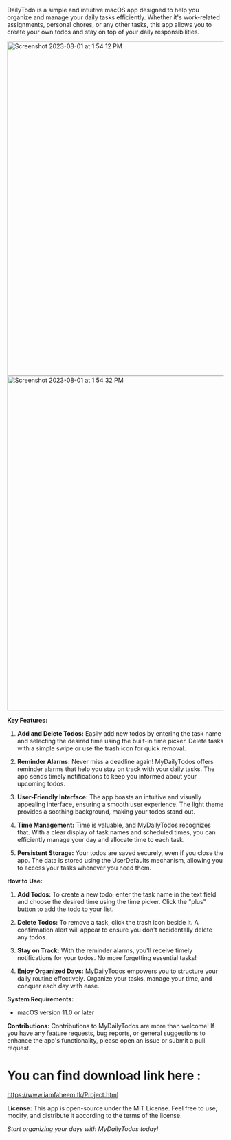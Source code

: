 DailyTodo is a simple and intuitive macOS app designed to help you organize and manage your daily tasks efficiently. Whether it's work-related assignments, personal chores, or any other tasks, this app allows you to create your own todos and stay on top of your daily responsibilities.

<img width="775" alt="Screenshot 2023-08-01 at 1 54 12 PM" src="https://github.com/faheem-cmd/daily-todo-macos/assets/56709898/ba5ad61f-25fd-4428-82a1-584e8c007f54">
<img width="777" alt="Screenshot 2023-08-01 at 1 54 32 PM" src="https://github.com/faheem-cmd/daily-todo-macos/assets/56709898/7d9d1456-e7b4-4e65-96f3-63eafea72cc2">

**Key Features:**
1. **Add and Delete Todos:** Easily add new todos by entering the task name and selecting the desired time using the built-in time picker. Delete tasks with a simple swipe or use the trash icon for quick removal.

2. **Reminder Alarms:** Never miss a deadline again! MyDailyTodos offers reminder alarms that help you stay on track with your daily tasks. The app sends timely notifications to keep you informed about your upcoming todos.

3. **User-Friendly Interface:** The app boasts an intuitive and visually appealing interface, ensuring a smooth user experience. The light theme provides a soothing background, making your todos stand out.

4. **Time Management:** Time is valuable, and MyDailyTodos recognizes that. With a clear display of task names and scheduled times, you can efficiently manage your day and allocate time to each task.

5. **Persistent Storage:** Your todos are saved securely, even if you close the app. The data is stored using the UserDefaults mechanism, allowing you to access your tasks whenever you need them.

**How to Use:**
1. **Add Todos:** To create a new todo, enter the task name in the text field and choose the desired time using the time picker. Click the "plus" button to add the todo to your list.

2. **Delete Todos:** To remove a task, click the trash icon beside it. A confirmation alert will appear to ensure you don't accidentally delete any todos.

3. **Stay on Track:** With the reminder alarms, you'll receive timely notifications for your todos. No more forgetting essential tasks!

4. **Enjoy Organized Days:** MyDailyTodos empowers you to structure your daily routine effectively. Organize your tasks, manage your time, and conquer each day with ease.

**System Requirements:**
- macOS version 11.0 or later

**Contributions:**
Contributions to MyDailyTodos are more than welcome! If you have any feature requests, bug reports, or general suggestions to enhance the app's functionality, please open an issue or submit a pull request.
# You can find download link here :
https://www.iamfaheem.tk/Project.html

**License:**
This app is open-source under the MIT License. Feel free to use, modify, and distribute it according to the terms of the license.

*Start organizing your days with MyDailyTodos today!*
